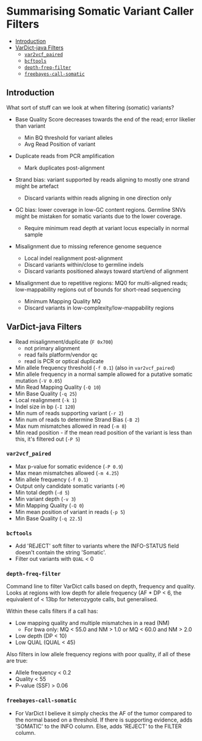 Summarising Somatic Variant Caller Filters
==========================================

<!-- vim-markdown-toc GFM -->

* [Introduction](#introduction)
* [VarDict-java Filters](#vardict-java-filters)
    * [`var2vcf_paired`](#var2vcf_paired)
    * [`bcftools`](#bcftools)
    * [`depth-freq-filter`](#depth-freq-filter)
    * [`freebayes-call-somatic`](#freebayes-call-somatic)

<!-- vim-markdown-toc -->

Introduction
------------
What sort of stuff can we look at when filtering (somatic) variants?

* Base Quality Score decreases towards the end of the read; error likelier than variant
    - Min BQ threshold for variant alleles
    - Avg Read Position of variant

* Duplicate reads from PCR amplification
    - Mark duplicates post-alignment

* Strand bias: variant supported by reads aligning to mostly one strand might be artefact
    - Discard variants within reads aligning in one direction only

* GC bias: lower coverage in low-GC content regions. Germline SNVs might be mistaken for somatic variants
  due to the lower coverage.
    - Require minimum read depth at variant locus especially in normal sample

* Misalignment due to missing reference genome sequence
    - Local indel realignment post-alignment
    - Discard variants within/close to germline indels
    - Discard variants positioned always toward start/end of alignment

* Misalignment due to repetitive regions: MQ0 for multi-aligned reads; low-mappability regions out of
  bounds for short-read sequencing
    - Minimum Mapping Quality MQ
    - Discard variants in low-complexity/low-mappability regions

VarDict-java Filters
--------------------

* Read misalignment/duplicate (`F 0x700`)
    - not primary alignment
    - read fails platform/vendor qc
    - read is PCR or optical duplicate
* Min allele frequency threshold (`-f 0.1`) (also in `var2vcf_paired`)
* Min allele frequency in a normal sample allowed for a putative somatic mutation (`-V 0.05`)
* Min Read Mapping Quality (`-Q 10`)
* Min Base Quality (`-q 25`)
* Local realignment (`-k 1`)
* Indel size in bp (`-I 120`)
* Min num of reads supporting variant (`-r 2`)
* Min num of reads to determine Strand Bias (`-B 2`)
* Max num mismatches allowed in read (`-m 8`)
* Min read position - if the mean read position of the variant is less than this, it's filtered out (`-P 5`)

### `var2vcf_paired`

* Max p-value for somatic evidence (`-P 0.9`)
* Max mean mismatches allowed (`-m 4.25`)
* Min allele frequency (`-f 0.1`)
* Output only candidate somatic variants (`-M`)
* Min total depth (`-d 5`)
* Min variant depth (`-v 3`)
* Min Mapping Quality (`-Q 0`)
* Min mean position of variant in reads (`-p 5`)
* Min Base Quality (`-q 22.5`)

### `bcftools`
* Add 'REJECT' soft filter to variants where the INFO-STATUS field doesn't contain the string 'Somatic'.
* Filter out variants with `QUAL` < 0

### `depth-freq-filter`
Command line to filter VarDict calls based on depth, frequency and quality.
Looks at regions with low depth for allele frequency (AF * DP < 6, the equivalent
of < 13bp for heterozygote calls, but generalised.

Within these calls filters if a call has:

- Low mapping quality and multiple mismatches in a read (NM)
    - For bwa only: MQ < 55.0 and NM > 1.0 or MQ < 60.0 and NM > 2.0
- Low depth (DP < 10)
- Low QUAL (QUAL < 45)

Also filters in low allele frequency regions with poor quality, if all of these are
true:

- Allele frequency < 0.2
- Quality < 55
- P-value (SSF) > 0.06

### `freebayes-call-somatic`
* For VarDict I believe it simply checks the AF of the tumor compared to the
  normal based on a threshold. If there is supporting evidence, adds 'SOMATIC'
  to the INFO column. Else, adds 'REJECT' to the FILTER column.

